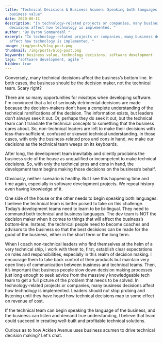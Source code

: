 ```yaml
---
title: "Technical Decisions & Business Acumen: Speaking both languages to drive
  business value"
date: 2020-06-11
description: "In technology-related projects or companies, many business
  decisions affect how technology is implemented. "
author: "By Byron Sommardahl "
excerpt: "In technology-related projects or companies, many business decisions
  affect how technology is implemented. "
image: /img/posts/blog-post.png
thumbnail: /img/posts/blog-post.png
keywords: business value, technology decisions, software development
tags: "software development, agile "
hidden: true
---
```

Conversely, many technical decisions affect the business’s bottom line. In both cases, the business should be the decision maker, not the technical team. Scary right?



There are so many opportunities for missteps when developing software. I'm convinced that a lot of seriously detrimental decisions are made because the decision-makers don’t have a complete understanding of the technical ramifications of the decision. The information exists, but leaders don’t always seek it out. Or, perhaps they do seek it out, but the technical team can’t translate the technical concepts to something that the business cares about. So, non-technical leaders are left to make their decisions with less-than-sufficient, confused or skewed technical understanding. In those cases, with only the business-related pros and cons in hand, we make our decisions as the technical team weeps on its keyboards.



After long, the development team inevitably and silently proclaims the business side of the house as unqualified or incompetent to make technical decisions. So, with only the technical pros and cons in hand, the development team begins making those decisions on the business’s behalf.



Obviously, neither scenario is healthy. But I see this happening time and time again, especially in software development projects. We repeat history even having knowledge of it.



One side of the house or the other needs to begin speaking both languages. I believe the technical team is better poised to take on this challenge. Today’s development teams need to learn to be bi-lingual. They need to command both technical and business languages. The dev team is NOT the decision maker when it comes to things that will affect the business’s bottom-line. Instead, the technical people need to become coaches and advisors to the business so that the best decisions can be made for the good of the business, either in the short term or the long term.



When I coach non-technical leaders who find themselves at the helm of a very technical ship, I work with them to, first, establish clear expectations on roles and responsibilities, especially in this realm of decision making. I encourage them to take back control of their products but maintain very open lines of communication between business and technical teams. Then, it’s important that business people slow down decision making processes just long enough to seek advice from the massively knowledgeable tech team to get a full picture of the problem that needs to be solved. In technology-related projects or companies, many business decisions affect how technology is implemented. Leaders should not stop probing and listening until they have heard how technical decisions map to some effect on revenue of cost.



If the technical team can begin speaking the language of the business, and the business can listen and demand true understanding, I believe that team could succeed in creating well-built and profitable technical solutions.

Curious as to how Acklen Avenue uses business acumen to drive technical decision making? Let's chat.